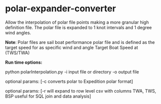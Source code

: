 # polar-expander-converter
Allow the interpolation of polar file points making a more granular high definition file.
The polar file is expanded to 1 knot intervals and 1 degree wind angles.

**Note**: 
Polar files are sail boat performance polar file and is defined as the target speed for as specific wind and angle 
Target Boat Speed at (TWS/TWA)

**Run time options:**

python polarInterpolation.py -i input file or directory -o output file 

optional params: [-c converts polar to Expedition polar format]

optional params: [-r will expand to row level csv with columns TWA, TWS, BSP useful for SQL join and data analysis]

